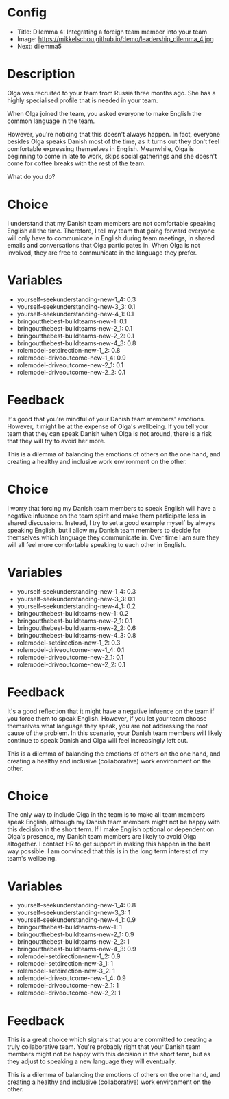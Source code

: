 # Config
 - Title: Dilemma 4: Integrating a foreign team member into your team 
 - Image: https://mikkelschou.github.io/demo/leadership_dilemma_4.jpg
 - Next: dilemma5

# Description
Olga was recruited to your team from Russia three months ago. She has a highly specialised profile that is needed in your team. 

When Olga joined the team, you asked everyone to make English the common language in the team.

 However, you're noticing that this doesn't always happen. In fact, everyone besides Olga speaks Danish most of the time, as it turns out they don't feel comfortable expressing themselves in English. Meanwhile, Olga is beginning to come in late to work, skips social gatherings and she doesn't come for coffee breaks with the rest of the team.

What do you do?

# Choice
I understand that my Danish team members are not comfortable speaking English all the time. Therefore, I tell my team that going forward everyone will only have to communicate in English during team meetings, in shared emails and conversations that Olga participates in. When Olga is not involved, they are free to communicate in the language they prefer.

# Variables
- yourself-seekunderstanding-new-1_4: 0.3
- yourself-seekunderstanding-new-3_3: 0.1
- yourself-seekunderstanding-new-4_1: 0.1
- bringoutthebest-buildteams-new-1: 0.1
- bringoutthebest-buildteams-new-2_1: 0.1
- bringoutthebest-buildteams-new-2_2: 0.1
- bringoutthebest-buildteams-new-4_3: 0.8
- rolemodel-setdirection-new-1_2: 0.8
- rolemodel-driveoutcome-new-1_4: 0.9
- rolemodel-driveoutcome-new-2_1: 0.1
- rolemodel-driveoutcome-new-2_2: 0.1

# Feedback

It's good that you're mindful of your Danish team members' emotions. However, it might be at the expense of Olga's wellbeing. If you tell your team that they can speak Danish when Olga is not around, there is a risk that they will try to avoid her more.  

This is a dilemma of balancing the emotions of others on the one hand, and creating a healthy and inclusive work environment on the other.




# Choice
I worry that forcing my Danish team members to speak English will have a negative infuence on the team spirit and make them participate less in shared discussions. Instead, I try to set a good example myself by always speaking English, but I allow my Danish team members to decide for themselves which language they communicate in. Over time I am sure they will all feel more comfortable speaking to each other in English.

# Variables
- yourself-seekunderstanding-new-1_4: 0.3
- yourself-seekunderstanding-new-3_3: 0.1
- yourself-seekunderstanding-new-4_1: 0.2
- bringoutthebest-buildteams-new-1: 0.2
- bringoutthebest-buildteams-new-2_1: 0.1
- bringoutthebest-buildteams-new-2_2: 0.6
- bringoutthebest-buildteams-new-4_3: 0.8
- rolemodel-setdirection-new-1_2: 0.3
- rolemodel-driveoutcome-new-1_4: 0.1
- rolemodel-driveoutcome-new-2_1: 0.1
- rolemodel-driveoutcome-new-2_2: 0.1


# Feedback
It's a good reflection that it might have a negative infuence on the team if you force them to speak English. However, if you let your team choose themselves what language they speak, you are not addressing the root cause of the problem. In this scenario, your Danish team members will likely continue to speak Danish and Olga will feel increasingly left out. 

This is a dilemma of balancing the emotions of others on the one hand, and creating a healthy and inclusive  (collaborative) work environment on the other.





# Choice
The only way to include Olga in the team is to make all team members speak English, although my Danish team members might not be happy with this decision in the short term. If I make English optional or dependent on Olga's presence, my Danish team members are likely to avoid Olga altogether. I contact HR to get support in making this happen in the best way possible. I am convinced that this is in the long term interest of my team's wellbeing. 

# Variables
- yourself-seekunderstanding-new-1_4: 0.8
- yourself-seekunderstanding-new-3_3: 1
- yourself-seekunderstanding-new-4_1: 0.9
- bringoutthebest-buildteams-new-1: 1
- bringoutthebest-buildteams-new-2_1: 0.9
- bringoutthebest-buildteams-new-2_2: 1
- bringoutthebest-buildteams-new-4_3: 0.9
- rolemodel-setdirection-new-1_2: 0.9
- rolemodel-setdirection-new-3_1: 1
- rolemodel-setdirection-new-3_2: 1
- rolemodel-driveoutcome-new-1_4: 0.9
- rolemodel-driveoutcome-new-2_1: 1
- rolemodel-driveoutcome-new-2_2: 1

# Feedback
This is a great choice which signals that you are committed to creating a truly collaborative team. You're probably right that your Danish team members might not be happy with this decision in the short term, but as they adjust to speaking a new language they will eventually.

This is a dilemma of balancing the emotions of others on the one hand, and creating a healthy and inclusive  (collaborative) work environment on the other.




